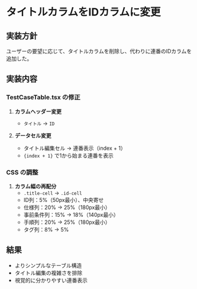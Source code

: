 # タイトルカラムをIDカラムに変更

## 実装方針

ユーザーの要望に応じて、タイトルカラムを削除し、代わりに連番のIDカラムを追加した。

## 実装内容

### TestCaseTable.tsx の修正

1. **カラムヘッダー変更**
   - `タイトル` → `ID`

2. **データセル変更**
   - タイトル編集セル → 連番表示（index + 1）
   - `{index + 1}` で1から始まる連番を表示

### CSS の調整

1. **カラム幅の再配分**
   - `.title-cell` → `.id-cell`
   - ID列：5%（50px最小）、中央寄せ
   - 仕様列：20% → 25%（180px最小）
   - 事前条件列：15% → 18%（140px最小）
   - 手順列：20% → 25%（180px最小）
   - タグ列：8% → 5%

## 結果

- よりシンプルなテーブル構造
- タイトル編集の複雑さを排除
- 視覚的に分かりやすい連番表示